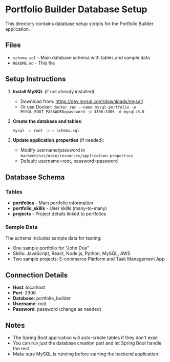# Portfolio Builder Database Setup

This directory contains database setup scripts for the Portfolio Builder application.

## Files

- `schema.sql` - Main database schema with tables and sample data
- `README.md` - This file

## Setup Instructions

1. **Install MySQL** (if not already installed):
   - Download from: https://dev.mysql.com/downloads/mysql/
   - Or use Docker: `docker run --name mysql-portfolio -e MYSQL_ROOT_PASSWORD=password -p 3306:3306 -d mysql:8.0`

2. **Create the database and tables**:
   ```bash
   mysql -u root -p < schema.sql
   ```

3. **Update application.properties** (if needed):
   - Modify username/password in `backend/src/main/resources/application.properties`
   - Default: username=root, password=password

## Database Schema

### Tables

- **portfolios** - Main portfolio information
- **portfolio_skills** - User skills (many-to-many)
- **projects** - Project details linked to portfolios

### Sample Data

The schema includes sample data for testing:
- One sample portfolio for "John Doe"
- Skills: JavaScript, React, Node.js, Python, MySQL, AWS
- Two sample projects: E-commerce Platform and Task Management App

## Connection Details

- **Host**: localhost
- **Port**: 3306
- **Database**: portfolio_builder
- **Username**: root
- **Password**: password (change as needed)

## Notes

- The Spring Boot application will auto-create tables if they don't exist
- You can run just the database creation part and let Spring Boot handle the rest
- Make sure MySQL is running before starting the backend application
